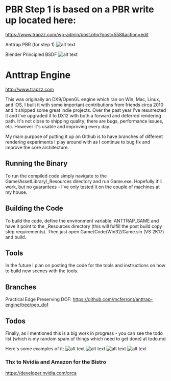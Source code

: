 # PBR Step 1 is based on a PBR write up located here:
https://www.trapzz.com/wp-admin/post.php?post=558&action=edit

Anttrap PBR (for step 1)
![alt text](https://www.trapzz.com/wp-content/uploads/2019/06/pbr_anttrap_blog.png)

Blender Principled BSDF
![alt text](https://www.trapzz.com/wp-content/uploads/2019/06/pbr_blender_blog-1012x1024.png)


# Anttrap Engine
http://www.trapzz.com

This was originally an DX9/OpenGL engine which ran on Win, Mac, Linux, and iOS, I built it with some important contributions from friends circa 2010 and it shipped some great indie projects.  Over the past year I've resurrected it and I've upgraded it to DX12 with both a forward and deferred rendering path.  It's not close to shipping quality; there are bugs, performance issues, etc.  However it's usable and improving every day.

My main purpose of putting it up on Github is to have branches of different rendering experiments I play around with as I continue to bug fix and improve the core architecture.

## Running the Binary
To run the compiled code simply navigate to the Game/AssetLibrary/_Resources directory and run Game.exe.  Hopefully it'll work, but no guarantees - I've only tested it on the couple of machines at my house.  

## Building the Code
To build the code, define the environment variable: ANTTRAP_GAME and have it point to the _Resources directory (this will fulfill the post build copy step requirements).  Then just open Game/Code/Win32/Game.sln (VS 2K17) and build.  

## Tools
In the future I plan on posting the code for the tools and instructions on how to build new scenes with the tools.

## Branches
Practical Edge Preserving DOF: https://github.com/mcferront/anttrap-engine/tree/pep_dof

## Todos
Finally, as I mentioned this is a big work in progress - you can see the todo list (which is my random spam of things which need to get done) at todo.md

Here's some examples of it:
![alt text](http://www.trapzz.com/wp-content/uploads/2018/09/bokeh_20.png) 
![alt text](http://www.trapzz.com/wp-content/uploads/2018/09/plant_3.png)
![alt text](http://www.trapzz.com/wp-content/uploads/2019/01/mw.png)
![alt text](http://www.trapzz.com/wp-content/uploads/2019/01/se.png)

### Thx to Nvidia and Amazon for the Bistro
https://developer.nvidia.com/orca
